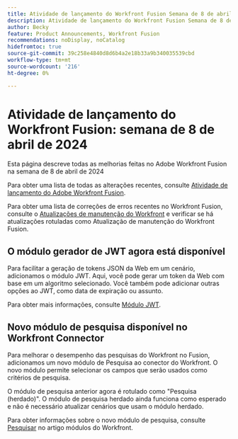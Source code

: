 ```yaml
---
title: Atividade de lançamento do Workfront Fusion Semana de 8 de abril de 2024
description: Atividade de lançamento do Workfront Fusion Semana de 8 de abril de 2024
author: Becky
feature: Product Announcements, Workfront Fusion
recommendations: noDisplay, noCatalog
hidefromtoc: true
source-git-commit: 39c258e4840d8d6b4a2e18b33a9b340035539cbd
workflow-type: tm+mt
source-wordcount: '216'
ht-degree: 0%

---
```


# Atividade de lançamento do Workfront Fusion: semana de 8 de abril de 2024

Esta página descreve todas as melhorias feitas no Adobe Workfront Fusion na semana de 8 de abril de 2024

Para obter uma lista de todas as alterações recentes, consulte [Atividade de lançamento do Adobe Workfront Fusion](../../../product-announcements/product-releases/fusion-release-activity/fusion-release-activity.md).

Para obter uma lista de correções de erros recentes no Workfront Fusion, consulte o [Atualizações de manutenção do Workfront](https://experienceleague.adobe.com/docs/workfront-known-issues/releases/current-updates.html) e verificar se há atualizações rotuladas como Atualização de manutenção do Workfront Fusion.

## O módulo gerador de JWT agora está disponível

Para facilitar a geração de tokens JSON da Web em um cenário, adicionamos o módulo JWT. Aqui, você pode gerar um token da Web com base em um algoritmo selecionado. Você também pode adicionar outras opções ao JWT, como data de expiração ou assunto.

Para obter mais informações, consulte [Módulo JWT](/help/quicksilver/workfront-fusion/apps-and-their-modules/jwt-modules.md).

## Novo módulo de pesquisa disponível no Workfront Connector

Para melhorar o desempenho das pesquisas do Workfront no Fusion, adicionamos um novo módulo de Pesquisa ao conector do Workfront. O novo módulo permite selecionar os campos que serão usados como critérios de pesquisa.

O módulo de pesquisa anterior agora é rotulado como &quot;Pesquisa (herdado)&quot;. O módulo de pesquisa herdado ainda funciona como esperado e não é necessário atualizar cenários que usam o módulo herdado.

Para obter informações sobre o novo módulo de pesquisa, consulte [Pesquisar](/help/quicksilver/workfront-fusion/apps-and-their-modules/workfront-modules.md#searches) no artigo módulos do Workfront.

